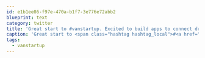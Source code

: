 ```yaml
---
id: e1b1ee86-f97e-470a-b1f7-3e776e72abb2
blueprint: text
category: twitter
title: 'Great start to #vanstartup. Excited to build apps to connect dreamers to do-ers'
caption: 'Great start to <span class="hashtag hashtag_local">#<a href="http://tweettemp.darylchymko.ca/?tag=vanstartup">vanstartup</a>. Excited to build apps to connect dreamers to do-ers'
tags:
  - vanstartup
---
```

